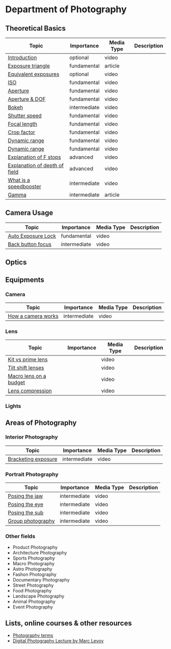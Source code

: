 # Department of Photography

## Theoretical Basics
| Topic | Importance | Media Type | Description |
| ------------- | ------------- | ------------- | ------------- |
| [Introduction](https://www.youtube.com/watch?v=My1Z2_e4EPI) | optional | video
| [Exposure triangle](https://photographylife.com/what-is-exposure-triangle) | fundamental | article
| [Equivalent exposures](https://www.youtube.com/watch?v=KIQ05ZMcWxU) | optional | video
| [ISO](https://www.youtube.com/watch?v=q8cj9Lj9w-g) | fundamental | video
| [Aperture](https://www.youtube.com/watch?v=YojL7UQTVhc) | fundamental | video
| [Aperture & DOF](https://www.youtube.com/watch?v=EdxKl5np9KE) | fundamental | video
| [Bokeh](https://www.youtube.com/watch?v=MnnkKI2sTZ8) | intermediate | video
| [Shutter speed](https://www.youtube.com/watch?v=7R9ZTxoTOSk) | fundamental | video
| [Focal length](https://www.youtube.com/watch?v=4CoEsqePADw) | fundamental | video
| [Crop factor](https://www.youtube.com/watch?v=hi_CkZ0sGAw) | fundamental | video
| [Dynamic range](https://www.youtube.com/watch?v=yxj01pealg0) | fundamental | video
| [Dynamic range](https://www.youtube.com/watch?v=MfvwqcmM6FQ) | fundamental | video
| [Explanation of F stops](https://www.youtube.com/watch?v=KmNIouLByJQ) | advanced | video
| [Explanation of depth of field](https://www.youtube.com/watch?v=34jkJoN8qOI) | advanced | video
| [What is a speedbooster](https://www.youtube.com/watch?v=louG2350wmo) | intermediate | video
| [Gamma](https://color.viewsonic.com/explore/content/Accurate-Gamma_4.html) | intermediate | article

## Camera Usage
| Topic | Importance | Media Type | Description |
| ------------- | ------------- | ------------- | ------------- |
| [Auto Exposure Lock](https://www.youtube.com/watch?v=ZLNrRS9LRd4) | fundamental | video
| [Back button focus](https://www.youtube.com/watch?v=8PN9R0D3pF0) | intermediate | video

## Optics

## Equipments

### Camera
| Topic | Importance | Media Type | Description |
| ------------- | ------------- | ------------- | ------------- |
| [How a camera works](https://www.youtube.com/watch?v=B7Dopv6kzJA) | intermediate | video

### Lens
| Topic | Importance | Media Type | Description |
| ------------- | ------------- | ------------- | ------------- |
| [Kit vs prime lens](https://www.youtube.com/watch?v=6Lz040hOBMA) |  | video
| [Tilt shift lenses](https://www.youtube.com/watch?v=oBWO_2_leuY) |  | video
| [Macro lens on a budget](https://www.youtube.com/watch?v=ZclfzXLIAOE) |  | video
| [Lens compression](https://www.youtube.com/watch?v=_TTXY1Se0eg) |  | video

### Lights

## Areas of Photography

### Interior Photography
| Topic | Importance | Media Type | Description |
| ------------- | ------------- | ------------- | ------------- |
| [Bracketing exposure](https://www.youtube.com/watch?v=Mp6jvdGwC8A) | intermediate | video

### Portrait Photography
| Topic | Importance | Media Type | Description |
| ------------- | ------------- | ------------- | ------------- |
| [Posing the jaw](https://www.youtube.com/watch?v=Qe3oJnFtA_k) | intermediate | video
| [Posing the eye](https://www.youtube.com/watch?v=ff7nltdBCHs) | intermediate | video
| [Posing the sub](https://www.youtube.com/watch?v=lXbOx36YXrU) | intermediate | video
| [Group photography](https://www.youtube.com/watch?v=BmMSX_sxmiU) | intermediate | video

### Other fields
- Product Photography
- Architecture Photography
- Sports Photography
- Macro Photography
- Astro Photography
- Fashon Photography
- Documentary Photography
- Street Photography
- Food Photography
- Landscape Photography
- Animal Photography
- Event Photography

## Lists, online courses & other resources
- [Photography terms](https://www.apotelyt.com/photo-terms/imaging-glossary)
- [Digital Photography Lecture by Marc Levoy](https://sites.google.com/site/marclevoylectures/home)
